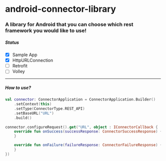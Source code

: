 # android-connector-library

### A library for Android that you can choose which rest framework you would like to use!

##### Status
- [x] Sample App
- [x] HttpURLConnection
- [ ] Retrofit
- [ ] Volley

------

##### How to use?

```kotlin
val connector: ConnectorApplication = ConnectorApplication.Builder()
    .setContext(this)
    .setType(ConnectorType.REST_API)
    .setBaseURL("URL")
    .build()
            
connector.configureRequest().get("URL", object : IConnectorCallback {
    override fun onSuccess(successResponse: ConnectorSuccessResponse) {
    }

    override fun onFailure(failureResponse: ConnectorFailureResponse) {
    }
})
```
